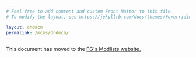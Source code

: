 ```yaml
---
# Feel free to add content and custom Front Matter to this file.
# To modify the layout, see https://jekyllrb.com/docs/themes/#overriding-theme-defaults

layout: dndmcm
permalink: /mcms/dndmcm/
---
```


This document has moved to the [FG's Modlists website.](https://www.fgsmodlists.com/dd/dd-mcms)